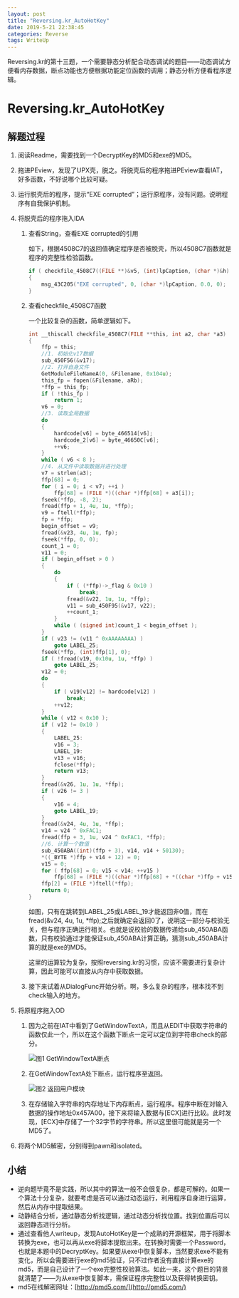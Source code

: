 ```yaml
---
layout: post
title: "Reversing.kr_AutoHotKey"
date: 2019-5-21 22:38:45
categories: Reverse
tags: WriteUp
---
```


Reversing.kr的第十三题，一个需要静态分析配合动态调试的题目——动态调试方便看内存数据，断点功能也方便根据功能定位函数的调用；静态分析方便看程序逻辑。

# Reversing.kr_AutoHotKey

## 解题过程

1. 阅读Readme，需要找到一个DecryptKey的MD5和exe的MD5。

2. 拖进PEview，发现了UPX壳，脱之。将脱壳后的程序拖进PEview查看IAT，好多函数，不好说哪个比较可疑。

3. 运行脱壳后的程序，提示“EXE corrupted”；运行原程序，没有问题。说明程序有自我保护机制。

4. 将脱壳后的程序拖入IDA

   1. 查看String，查看EXE corrupted的引用

      如下，根据4508C7的返回值确定程序是否被脱壳，所以4508C7函数就是程序的完整性检验函数。

      ```c
      if ( checkfile_4508C7((FILE **)&v5, (int)lpCaption, (char *)&h) )
      {
          msg_43C205("EXE corrupted", 0, (char *)lpCaption, 0.0, 0);
      }
      ```

   2. 查看checkfile_4508C7函数

      一个比较复杂的函数，简单逻辑如下。

      ```c
      int __thiscall checkfile_4508C7(FILE **this, int a2, char *a3)
      {
          ffp = this;
          //1. 初始化v17数据
          sub_450F56(&v17);
          //2. 打开自身文件
          GetModuleFileNameA(0, &Filename, 0x104u);
          this_fp = fopen(&Filename, aRb);
          *ffp = this_fp;
          if ( !this_fp )
              return 1;
          v6 = 0;
          //3. 读取全局数据
          do
          {
              hardcode[v6] = byte_466514[v6];
              hardcode_2[v6] = byte_46650C[v6];
              ++v6;
          }
          while ( v6 < 8 );
          //4. 从文件中读取数据并进行处理
          v7 = strlen(a3);
          ffp[68] = 0;
          for ( i = 0; i < v7; ++i )
              ffp[68] = (FILE *)((char *)ffp[68] + a3[i]);
          fseek(*ffp, -8, 2);
          fread(ffp + 1, 4u, 1u, *ffp);
          v9 = ftell(*ffp);
          fp = *ffp;
          begin_offset = v9;
          fread(&v23, 4u, 1u, fp);
          fseek(*ffp, 0, 0);
          count_1 = 0;
          v11 = 0;
          if ( begin_offset > 0 )
          {
              do
              {
                  if ( (*ffp)->_flag & 0x10 )
                      break;
                  fread(&v22, 1u, 1u, *ffp);
                  v11 = sub_450F95(&v17, v22);
                  ++count_1;
              }
              while ( (signed int)count_1 < begin_offset );
          }
          if ( v23 != (v11 ^ 0xAAAAAAAA) )
              goto LABEL_25;
          fseek(*ffp, (int)ffp[1], 0);
          if ( !fread(v19, 0x10u, 1u, *ffp) )
              goto LABEL_25;
          v12 = 0;
          do
          {
              if ( v19[v12] != hardcode[v12] )
                  break;
              ++v12;
          }
          while ( v12 < 0x10 );
          if ( v12 != 0x10 )
          {
              LABEL_25:
              v16 = 3;
              LABEL_19:
              v13 = v16;
              fclose(*ffp);
              return v13;
          }
          fread(&v26, 1u, 1u, *ffp);
          if ( v26 != 3 )
          {
              v16 = 4;
              goto LABEL_19;
          }
          fread(&v24, 4u, 1u, *ffp);
          v14 = v24 ^ 0xFAC1;
          fread(ffp + 3, 1u, v24 ^ 0xFAC1, *ffp);
          //6. 计算一个数值
          sub_450ABA((int)(ffp + 3), v14, v14 + 50130);
          *((_BYTE *)ffp + v14 + 12) = 0;
          v15 = 0;
          for ( ffp[68] = 0; v15 < v14; ++v15 )
              ffp[68] = (FILE *)((char *)ffp[68] + *((char *)ffp + v15 + 12));
          ffp[2] = (FILE *)ftell(*ffp);
          return 0;
      }
      ```

      如图，只有在跳转到LABEL_25或LABEL_19才能返回非0值，而在fread(&v24, 4u, 1u, *ffp);之后就确定会返回0了，说明这一部分与校验无关，但与程序正确运行相关。也就是说校验的数据传递给sub_450ABA函数，只有校验通过才能保证sub_450ABA计算正确，猜测sub_450ABA计算的就是exe的MD5。

      这里的运算较为复杂，按照reversing.kr的习惯，应该不需要进行复杂计算，因此可能可以直接从内存中获取数据。

   3. 接下来试着从DialogFunc开始分析。啊，多么复杂的程序，根本找不到check输入的地方。

5. 将原程序拖入OD

   1. 因为之前在IAT中看到了GetWindowTextA，而且从EDIT中获取字符串的函数仅此一个，所以在这个函数下断点一定可以定位到字符串check的部分。

      ![图1 GetWindowTextA断点](https://chrishuppor.github.io/image/Snipaste_2019-05-21_22-20-29.PNG)

   2. 在GetWindowTextA处下断点，运行程序至返回。

      ![图2 返回用户模块](https://chrishuppor.github.io/image/Snipaste_2019-05-21_22-21-09.PNG)

   3. 在存储输入字符串的内存地址下内存断点，运行程序。程序中断在对输入数据的操作地址0x457A00，接下来将输入数据与[ECX]进行比较。此时发现，[ECX]中存储了一个32字节的字符串。所以这里很可能就是另一个MD5了。

6. 将两个MD5解密，分别得到pawn和isolated。

## 小结

* 逆向题毕竟不是实践，所以其中的算法一般不会很复杂，都是可解的。如果一个算法十分复杂，就要考虑是否可以通过动态运行，利用程序自身进行运算，然后从内存中提取结果。
* 动静结合分析，通过静态分析找逻辑，通过动态分析找位置。找到位置后可以返回静态进行分析。
* 通过查看他人writeup，发现AutoHotKey是一个成熟的开源框架，用于将脚本转换为exe，也可以再从exe将脚本提取出来。在转换时需要一个Password，也就是本题中的DecryptKey。如果要从exe中恢复脚本，当然要求exe不能有变化，所以会需要进行exe的md5验证，只不过作者没有直接计算exe的md5，而是自己设计了一个exe完整性校验算法。如此一来，这个题目的背景就清楚了——为从exe中恢复脚本，需保证程序完整性以及获得转换密钥。
* md5在线解密网址：[http://pmd5.com/](http://pmd5.com/)